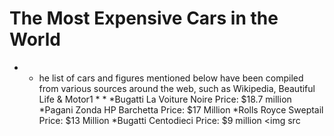 # The  Most Expensive Cars in the World
* * he list of cars and figures mentioned below have been compiled from various sources around the web, such as Wikipedia, Beautiful Life & Motor1 * *
*Bugatti La Voiture Noire Price: $18.7 million
*Pagani Zonda HP Barchetta Price: $17 Million
*Rolls Royce Sweptail Price: $13 Million
*Bugatti Centodieci Price: $9 million
<img src
